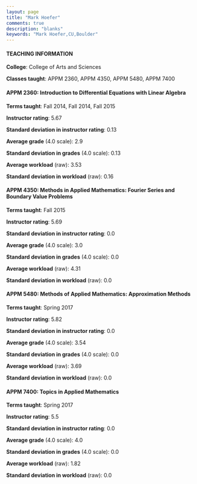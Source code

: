 ```yaml
---
layout: page
title: "Mark Hoefer" 
comments: true
description: "blanks"
keywords: "Mark Hoefer,CU,Boulder"
---
```

<head>
<script src="https://ajax.googleapis.com/ajax/libs/jquery/2.1.3/jquery.min.js"></script>
<script src="https://dl.dropboxusercontent.com/s/pc42nxpaw1ea4o9/highcharts.js?dl=0"></script>
<!-- <script src="../assets/js/highcharts.js"></script> -->
<style type="text/css">@font-face {
	font-family: "Bebas Neue";
	src: url(https://www.filehosting.org/file/details/544349/BebasNeue Regular.otf) format("opentype");
	}
	h1.Bebas { 
		font-family: "Bebas Neue", Verdana, Tahoma;
	}
</style>
</head>
	   
#### TEACHING INFORMATION

**College**: College of Arts and Sciences

**Classes taught**: APPM 2360, APPM 4350, APPM 5480, APPM 7400

#### APPM 2360: Introduction to Differential Equations with Linear Algebra

**Terms taught**: Fall 2014, Fall 2014, Fall 2015

**Instructor rating**: 5.67

**Standard deviation in instructor rating**: 0.13

**Average grade** (4.0 scale): 2.9

**Standard deviation in grades** (4.0 scale): 0.13

**Average workload** (raw): 3.53

**Standard deviation in workload** (raw): 0.16

#### APPM 4350: Methods in Applied Mathematics: Fourier   Series and Boundary Value Problems

**Terms taught**: Fall 2015

**Instructor rating**: 5.69

**Standard deviation in instructor rating**: 0.0

**Average grade** (4.0 scale): 3.0

**Standard deviation in grades** (4.0 scale): 0.0

**Average workload** (raw): 4.31

**Standard deviation in workload** (raw): 0.0

#### APPM 5480: Methods of Applied Mathematics: Approximation Methods

**Terms taught**: Spring 2017

**Instructor rating**: 5.82

**Standard deviation in instructor rating**: 0.0

**Average grade** (4.0 scale): 3.54

**Standard deviation in grades** (4.0 scale): 0.0

**Average workload** (raw): 3.69

**Standard deviation in workload** (raw): 0.0

#### APPM 7400: Topics in Applied Mathematics

**Terms taught**: Spring 2017

**Instructor rating**: 5.5

**Standard deviation in instructor rating**: 0.0

**Average grade** (4.0 scale): 4.0

**Standard deviation in grades** (4.0 scale): 0.0

**Average workload** (raw): 1.82

**Standard deviation in workload** (raw): 0.0

